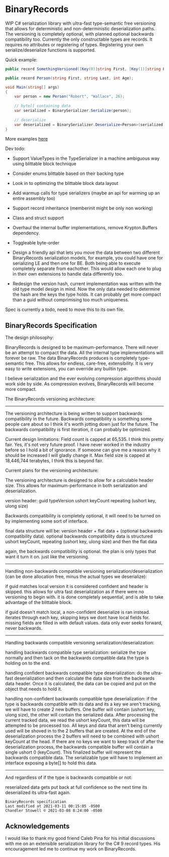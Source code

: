 # BinaryRecords

WIP C# serialization library with ultra-fast type-semantic free versioning that allows for deterministic and non-deterministic deserialization paths. 
The versioning is completely optional, with planned optional backwards compatibility too. Currently the only constructable types are records. It requires no attributes or registering of types. Registering your own serialize/deserialize functions is supported.

Quick example:

```cs
public record SomethingVersioned([Key(0)]string First, [Key(1)]string Last, [Key(2)]int Age);

public record Person(string First, string Last, int Age);

void Main(string[] args) 
{
    var person = new Person("Robert", "Wallace", 26);
    
    // byte[] containing data
    var serialized = BinarySerializer.Serialize(person);
    
    // deserialize
    var deserialized = BinarySerializer.Deserialize<Person>(serialized);
}
```

More examples [here](https://github.com/chandler14362/BinaryRecords/blob/main/ConsoleTest/Program.cs)

Dev todo:
 - Support ValueTypes in the TypeSerializer in a machine ambiguous way using blittable block technique
 - Consider enums blittable based on their backing type
 - Look in to optimizing the blittable block data layout
 - Add warmup calls for type serializers (maybe an api for warming up an entire assembly too)
 
 - Support record inheritance (memberinit might be only non working)
 - Class and struct support
 - Overhaul the internal buffer implementations, remove Krypton.Buffers dependency.
 - Toggleable byte-order
 - Design a friendly api that lets you move the data between two different BinaryRecords serialization models, for example, you could have one for serializing LE and then one for BE. Both being able to execute completely separate from eachother. This would allow each one to plug in their own extensions to handle data differently too.
 - Redesign the version hash, current implementation was written with the old type model design in mind. Now the only data needed to determine the hash are the keys the type holds. It can probably get more compact than a guid without comprimising too much uniqueness. 

Spec is currently a todo, need to move this to its own file.

BinaryRecords Specification
---

The design philosophy:

BinaryRecords is designed to be maximum-performance. There will never be an attempt to compact the data. All the internal type implementations will forever be raw.
The data BinaryRecords produces is completely type-semantic free. This allows for endless, care-free, extensibility.
It is very easy to write extensions, you can override any builtin type.

I believe serialization and the ever evolving compression algorithms should work side by side. As compression evolves, BinaryRecords will become more compact.

The BinaryRecords versioning architecture:

---

The versioning architecture is being written to support backwards compatibility in the future.
Backwards compatibility is something some people care about so I think it's worth jotting down just for the future.
The backwards compatibility is first iteration, it can probably be optimized.

Current design limitations: Field count is capped at 65,535. I think this pretty fair. Yes, it's not very future proof. I have never worked in the industry before so I hold a bit of ignorance. If someone can give me a reason why it should be increased I will gladly change it. Max field size is capped at 18,446,744 terabytes, I think this is beyond fair.

Current plans for the versioning architecture:

The versioning architecture is designed to allow for a calculable header size. This allows for maximum-performance in both serialization and deserialization.

version header:
guid typeVersion
ushort keyCount
repeating (ushort key, ulong size)

Backwards compatibility is completely optional, it will need to be turned on by implementing some sort of interface.

final data structure will be:
version header + flat data + (optional backwards compatibility data). optional backwards compatibility data is 
structured ushort keyCount, repeating (ushort key, ulong size) and then the flat data

again, the backwards compatibility is optional. the plan is only types that want it turn it on. just like the versioning.

---

Handling non-backwards compatible versioning serialization/deserialization (can be done allocation free, minus the actual types we deserialize):

if guid matches local version it is considered confident and header is skipped.
this allows for ultra fast deserialization as if there were no versioning to begin with.
it is done completely sequential, and is able to take advantage of the blittable block.

if guid doesn't match local, a non-confident deserialize is ran instead.
iterates through each key, skipping keys we dont have local fields for.
missing fields are filled in with default values.
data only ever seeks forward, never backwards.

---

Handling backwards compatible versioning serialization/deserialization:

handling backwards compatible type serialization:
serialize the type normally and then tack on the backwards compatible data the type is holding on to the end.

handling confident backwards compatible type deserialization:
do the ultra-fast deserialization and then calculate the data size from the backwards data header. Once it is calculated, the data can be copied and put on the object that needs to hold it.

handling non-confident backwards compatible type deserialization:
if the type is backwards compatible with its data and its a key we aren't tracking,
we will have to create 2 new buffers. One buffer will contain (ushort key, ulong size), the other will contain the serialized data. 
After processing the current tracked data, we read the ushort keyCount, this data will be attempted to be processed too.
All keys and data that aren't being currently used will be shoved in to the 2 buffers that are created.
At the end of the deserialization process the 2 buffers will need to be combined with ushort keyCount at the head.
If there are no keys we want to keep track of after the deserialization process, the backwards compatible buffer will contain a single ushort 0 (keyCount).
This finalized buffer will represent the backwards compatible data.
The serializable type will have to implement an interface exposing a byte[] to hold this data.

---

And regardless of if the type is backwards compatible or not:

reserialized data gets put back at full confidence so the next time its deserialized its ultra-fast again.

```
BinaryRecords specification
Last modified at 2021-03-11 00:15:05 -0500
Chandler Stowell © 2021-03-08 8:24:00 -0500
```

Acknowledgements
---
I would like to thank my good friend Caleb Pina for his initial discussions with me on an extensible serialization library for the C# 9 record types. His encouragement led me to continue my work on BinaryRecords.
